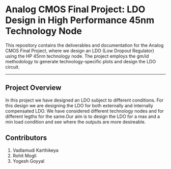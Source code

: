 # Analog CMOS Final Project: LDO Design in High Performance 45nm Technology Node

This repository contains the deliverables and documentation for the Analog CMOS Final Project, where we design an LDO (Low Dropout Regulator) using the HP 45nm technology node. The project employs the gm/id methodology to generate technology-specific plots and design the LDO circuit.

---

## Project Overview

In this project we have designed an LDO subject to different conditions. For this design we are designing the LDO for both externally and internally compensated LDO. We have considered different technology nodes and for different legths for the same.Our aim is to design the LDO for a max and a min load condition and see where the outputs are more desireable.

## Contributors

1. Vadlamudi Karthikeya
2. Rohit Mogli
3. Yogesh Goyyal
